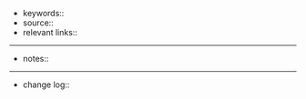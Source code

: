 - keywords::
- source::
- relevant links::
- ------------------------------
- notes::
- ------------------------------
- change log::

